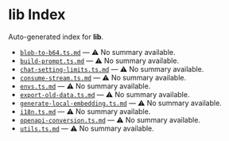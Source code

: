# lib Index

Auto-generated index for **lib**.

- [`blob-to-b64.ts.md`](./blob-to-b64.ts.md) — ⚠️ No summary available.
- [`build-prompt.ts.md`](./build-prompt.ts.md) — ⚠️ No summary available.
- [`chat-setting-limits.ts.md`](./chat-setting-limits.ts.md) — ⚠️ No summary available.
- [`consume-stream.ts.md`](./consume-stream.ts.md) — ⚠️ No summary available.
- [`envs.ts.md`](./envs.ts.md) — ⚠️ No summary available.
- [`export-old-data.ts.md`](./export-old-data.ts.md) — ⚠️ No summary available.
- [`generate-local-embedding.ts.md`](./generate-local-embedding.ts.md) — ⚠️ No summary available.
- [`i18n.ts.md`](./i18n.ts.md) — ⚠️ No summary available.
- [`openapi-conversion.ts.md`](./openapi-conversion.ts.md) — ⚠️ No summary available.
- [`utils.ts.md`](./utils.ts.md) — ⚠️ No summary available.
